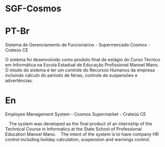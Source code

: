 # SGF-Cosmos

# PT-Br
Sistema de Gerenciamento de Funcionários - Supermercado Cosmos - Crateús CE

  O sistema foi desenvolvido como produto final de estágio do Curso Técnico em Informática na Escola Estadual de Educação Profissional Manoel Mano.
  O intuito do sistema é ter um controle do Recursos Humanos da empresa incluindo cálculo do período de férias, controle de suspensões e advertências.

# En
Employee Management System - Cosmos Supermarket - Crateús CE

   The system was developed as the final product of an internship of the Technical Course in Informatics at the State School of Professional Education Manoel Mano.
   The intent of the system is to have company HR control including holiday calculation, suspension and warnings control.
